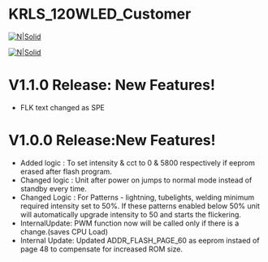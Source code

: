 # KRLS_120WLED_Customer

[![N|Solid](http://qpowersys.com/Images/qps_final-01.png)](https://nodesource.com/products/nsolid)

[![N|Solid](http://www.krlightingsystems.com/images/logo.png)](https://nodesource.com/products/nsolid)

# V1.1.0 Release: New Features!
- FLK text changed as SPE

# V1.0.0 Release:New Features!

- Added logic : To set intensity & cct to 0 & 5800 respectively if eeprom erased after flash program.
- Changed logic : Unit after power on jumps to normal mode instead of standby every time.
-  Changed Logic : For Patterns - lightning, tubelights, welding minimum required intensity set to 50%. If these patterns enabled below 50% unit will automatically upgrade intensity to 50 and starts the flickering.
- InternalUpdate: PWM function now will be called only if there is a change.(saves CPU Load)
- Internal Update: Updated ADDR_FLASH_PAGE_60 as eeprom instaed of page 48 to compensate for increased ROM size.


